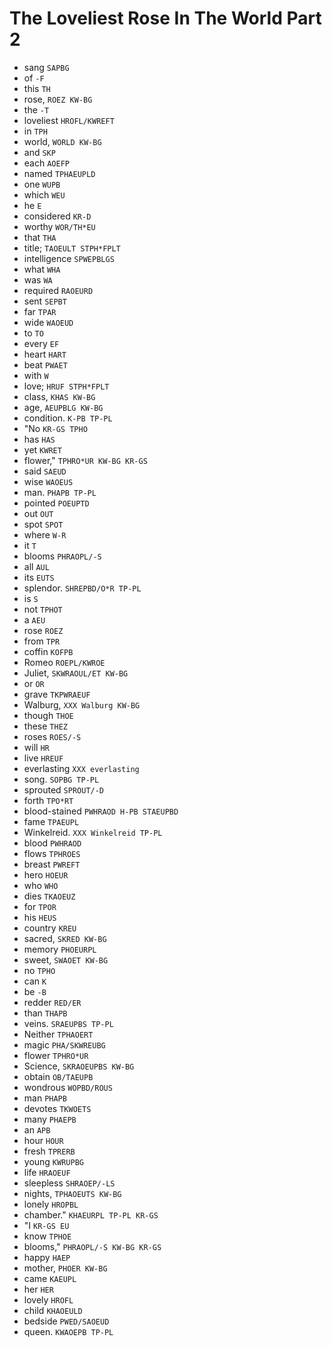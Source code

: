 # The Loveliest Rose In The World Part 2

* sang `SAPBG`
* of `-F`
* this `TH`
* rose, `ROEZ KW-BG`
* the `-T`
* loveliest `HROFL/KWREFT`
* in `TPH`
* world, `WORLD KW-BG`
* and `SKP`
* each `AOEFP`
* named `TPHAEUPLD`
* one `WUPB`
* which `WEU`
* he `E`
* considered `KR-D`
* worthy `WOR/TH*EU`
* that `THA`
* title; `TAOEULT STPH*FPLT`
* intelligence `SPWEPBLGS`
* what `WHA`
* was `WA`
* required `RAOEURD`
* sent `SEPBT`
* far `TPAR`
* wide `WAOEUD`
* to `TO`
* every `EF`
* heart `HART`
* beat `PWAET`
* with `W`
* love; `HRUF STPH*FPLT`
* class, `KHAS KW-BG`
* age, `AEUPBLG KW-BG`
* condition. `K-PB TP-PL`
* "No `KR-GS TPHO`
* has `HAS`
* yet `KWRET`
* flower," `TPHRO*UR KW-BG KR-GS`
* said `SAEUD`
* wise `WAOEUS`
* man. `PHAPB TP-PL`
* pointed `POEUPTD`
* out `OUT`
* spot `SPOT`
* where `W-R`
* it `T`
* blooms `PHRAOPL/-S`
* all `AUL`
* its `EUTS`
* splendor. `SHREPBD/O*R TP-PL`
* is `S`
* not `TPHOT`
* a `AEU`
* rose `ROEZ`
* from `TPR`
* coffin `KOFPB`
* Romeo `ROEPL/KWROE`
* Juliet, `SKWRAOUL/ET KW-BG`
* or `OR`
* grave `TKPWRAEUF`
* Walburg, `XXX Walburg KW-BG`
* though `THOE`
* these `THEZ`
* roses `ROES/-S`
* will `HR`
* live `HREUF`
* everlasting `XXX everlasting`
* song. `SOPBG TP-PL`
* sprouted `SPROUT/-D`
* forth `TPO*RT`
* blood-stained `PWHRAOD H-PB STAEUPBD`
* fame `TPAEUPL`
* Winkelreid. `XXX Winkelreid TP-PL`
* blood `PWHRAOD`
* flows `TPHROES`
* breast `PWREFT`
* hero `HOEUR`
* who `WHO`
* dies `TKAOEUZ`
* for `TPOR`
* his `HEUS`
* country `KREU`
* sacred, `SKRED KW-BG`
* memory `PHOEURPL`
* sweet, `SWAOET KW-BG`
* no `TPHO`
* can `K`
* be `-B`
* redder `RED/ER`
* than `THAPB`
* veins. `SRAEUPBS TP-PL`
* Neither `TPHAOERT`
* magic `PHA/SKWREUBG`
* flower `TPHRO*UR`
* Science, `SKRAOEUPBS KW-BG`
* obtain `OB/TAEUPB`
* wondrous `WOPBD/ROUS`
* man `PHAPB`
* devotes `TKWOETS`
* many `PHAEPB`
* an `APB`
* hour `HOUR`
* fresh `TPRERB`
* young `KWRUPBG`
* life `HRAOEUF`
* sleepless `SHRAOEP/-LS`
* nights, `TPHAOEUTS KW-BG`
* lonely `HROPBL`
* chamber." `KHAEURPL TP-PL KR-GS`
* "I `KR-GS EU`
* know `TPHOE`
* blooms," `PHRAOPL/-S KW-BG KR-GS`
* happy `HAEP`
* mother, `PHOER KW-BG`
* came `KAEUPL`
* her `HER`
* lovely `HROFL`
* child `KHAOEULD`
* bedside `PWED/SAOEUD`
* queen. `KWAOEPB TP-PL`
